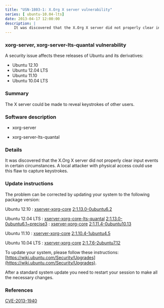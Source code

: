 ```yaml
---
title: "USN-1803-1: X.Org X server vulnerability"
series: [ ubuntu-10.04-lts]
date: 2013-04-17 12:00:00
description: |
    It was discovered that the X.Org X server did not properly clear input events in certain circumstances. A local attacker with physical access could use this flaw to capture keystrokes. 
--- 
```

 
 


### xorg-server, xorg-server-lts-quantal vulnerability

A security issue affects these releases of Ubuntu and its derivatives:

* Ubuntu 12.10
* Ubuntu 12.04 LTS
* Ubuntu 11.10
* Ubuntu 10.04 LTS

### Summary

The X server could be made to reveal keystrokes of other users. 

### Software description

* xorg-server 

* xorg-server-lts-quantal 

### Details

It was discovered that the X.Org X server did not properly clear input events in certain circumstances. A local attacker with physical access could use this flaw to capture keystrokes. 

### Update instructions

The problem can be corrected by updating your system to the following package version:

Ubuntu 12.10
 : [xserver-xorg-core](https://launchpad.net/ubuntu/+source/xorg-server) <span> [2:1.13.0-0ubuntu6.2](https://launchpad.net/ubuntu/+source/xorg-server/2:1.13.0-0ubuntu6.2) </span> 

Ubuntu 12.04 LTS
 : [xserver-xorg-core-lts-quantal](https://launchpad.net/ubuntu/+source/xorg-server-lts-quantal) <span> [2:1.13.0-0ubuntu6.1~precise3](https://launchpad.net/ubuntu/+source/xorg-server-lts-quantal/2:1.13.0-0ubuntu6.1~precise3) </span> 
 : [xserver-xorg-core](https://launchpad.net/ubuntu/+source/xorg-server) <span> [2:1.11.4-0ubuntu10.13](https://launchpad.net/ubuntu/+source/xorg-server/2:1.11.4-0ubuntu10.13) </span> 

Ubuntu 11.10
 : [xserver-xorg-core](https://launchpad.net/ubuntu/+source/xorg-server) <span> [2:1.10.4-1ubuntu4.5](https://launchpad.net/ubuntu/+source/xorg-server/2:1.10.4-1ubuntu4.5) </span> 

Ubuntu 10.04 LTS
 : [xserver-xorg-core](https://launchpad.net/ubuntu/+source/xorg-server) <span> [2:1.7.6-2ubuntu7.12](https://launchpad.net/ubuntu/+source/xorg-server/2:1.7.6-2ubuntu7.12) </span> 

To update your system, please follow these instructions: [https://wiki.ubuntu.com/Security/Upgrades](https://wiki.ubuntu.com/Security/Upgrades).

After a standard system update you need to restart your session to make all the necessary changes. 

### References

 
 [CVE-2013-1940](http://people.ubuntu.com/~ubuntu-security/cve/CVE-2013-1940)
 

